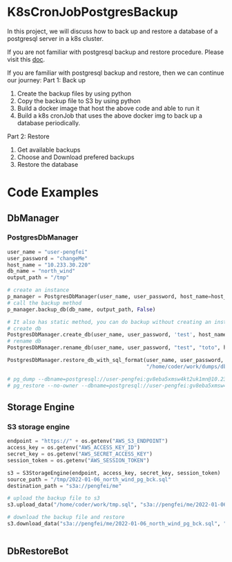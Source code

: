 # K8sCronJobPostgresBackup

In this project, we will discuss how to back up and restore a database of a postgresql server in a k8s cluster.

If you are not familiar with postgresql backup and restore procedure. Please visit
this [doc](docs/Postgres_db_backup_restore.md).

If you are familiar with postgresql backup and restore, then we can continue our journey:
Part 1: Back up

1. Create the backup files by using python
2. Copy the backup file to S3 by using python
3. Build a docker image that host the above code and able to run it
4. Build a k8s cronJob that uses the above docker img to back up a database periodically.

Part 2: Restore

1. Get available backups
2. Choose and Download prefered backups
3. Restore the database

# Code Examples

## DbManager

### PostgresDbManager

```python
user_name = "user-pengfei"
user_password = "changeMe"
host_name = "10.233.30.220"
db_name = "north_wind"
output_path = "/tmp"

# create an instance
p_manager = PostgresDbManager(user_name, user_password, host_name=host_name, port="5432")
# call the backup method
p_manager.backup_db(db_name, output_path, False)

# It also has static method, you can do backup without creating an instance of the PostgresDbManager 
# create db
PostgresDbManager.create_db(user_name, user_password, 'test', host_name)
# rename db
PostgresDbManager.rename_db(user_name, user_password, "test", "toto", host_name)

PostgresDbManager.restore_db_with_sql_format(user_name, user_password, "test",
                                             "/home/coder/work/dumps/db_backup.sql", host_name)

# pg_dump --dbname=postgresql://user-pengfei:gv8eba5xmsw4kt2uk1mn@10.233.30.220:5432/north_wind -f /tmp/dump.sql -Fc -v
# pg_restore --no-owner --dbname=postgresql://user-pengfei:gv8eba5xmsw4kt2uk1mn@10.233.30.220:5432/north_wind /tmp/dump.sql
```

## Storage Engine

### S3 storage engine

```python
endpoint = "https://" + os.getenv("AWS_S3_ENDPOINT")
access_key = os.getenv("AWS_ACCESS_KEY_ID")
secret_key = os.getenv("AWS_SECRET_ACCESS_KEY")
session_token = os.getenv("AWS_SESSION_TOKEN")

s3 = S3StorageEngine(endpoint, access_key, secret_key, session_token)
source_path = "/tmp/2022-01-06_north_wind_pg_bck.sql"
destination_path = "s3a://pengfei/me"

# upload the backup file to s3
s3.upload_data("/home/coder/work/tmp.sql", "s3a://pengfei/me/2022-01-06_north_wind_pg_bck.sql")

# download the backup file and restore
s3.download_data("s3a://pengfei/me/2022-01-06_north_wind_pg_bck.sql", "/home/coder/work/tmp1.sql")



```

## DbRestoreBot

```python

```